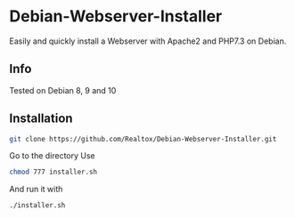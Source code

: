 # Debian-Webserver-Installer

Easily and quickly install a Webserver with Apache2 and PHP7.3 on Debian.

## Info

Tested on Debian 8, 9 and 10

## Installation

```bash
git clone https://github.com/Realtox/Debian-Webserver-Installer.git
```
Go to the directory
Use 
```bash
chmod 777 installer.sh
```
And run it with 
```bash
./installer.sh
```
